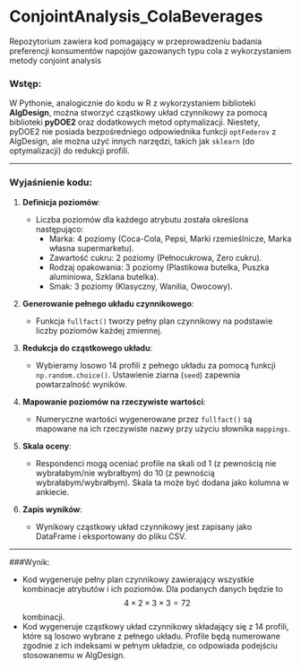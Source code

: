 # ConjointAnalysis_ColaBeverages
Repozytorium zawiera kod pomagający w przeprowadzeniu badania preferencji konsumentów napojów gazowanych typu cola z wykorzystaniem metody conjoint analysis

### Wstęp:
W Pythonie, analogicznie do kodu w R z wykorzystaniem biblioteki **AlgDesign**, można stworzyć cząstkowy układ czynnikowy za pomocą biblioteki **pyDOE2** oraz dodatkowych metod optymalizacji. Niestety, pyDOE2 nie posiada bezpośredniego odpowiednika funkcji `optFederov` z AlgDesign, ale można użyć innych narzędzi, takich jak `sklearn` (do optymalizacji) do redukcji profili.


---


### Wyjaśnienie kodu:
1. **Definicja poziomów**:
   - Liczba poziomów dla każdego atrybutu została określona następująco:
     - Marka: 4 poziomy (Coca-Cola, Pepsi, Marki rzemieślnicze, Marka własna supermarketu).
     - Zawartość cukru: 2 poziomy (Pełnocukrowa, Zero cukru).
     - Rodzaj opakowania: 3 poziomy (Plastikowa butelka, Puszka aluminiowa, Szklana butelka).
     - Smak: 3 poziomy (Klasyczny, Wanilia, Owocowy).

2. **Generowanie pełnego układu czynnikowego**:
   - Funkcja `fullfact()` tworzy pełny plan czynnikowy na podstawie liczby poziomów każdej zmiennej.

3. **Redukcja do cząstkowego układu**:
   - Wybieramy losowo 14 profili z pełnego układu za pomocą funkcji `np.random.choice()`. Ustawienie ziarna (`seed`) zapewnia powtarzalność wyników.

4. **Mapowanie poziomów na rzeczywiste wartości**:
   - Numeryczne wartości wygenerowane przez `fullfact()` są mapowane na ich rzeczywiste nazwy przy użyciu słownika `mappings`.

5. **Skala oceny**:
   - Respondenci mogą oceniać profile na skali od 1 (z pewnością nie wybrałabym/nie wybrałbym) do 10 (z pewnością wybrałabym/wybrałbym). Skala ta może być dodana jako kolumna w ankiecie.

6. **Zapis wyników**:
   - Wynikowy cząstkowy układ czynnikowy jest zapisany jako DataFrame i eksportowany do pliku CSV.


---


###Wynik:
   - Kod wygeneruje pełny plan czynnikowy zawierający wszystkie kombinacje atrybutów i ich poziomów. Dla podanych danych będzie to $$4 \times 2 \times 3 \times 3 = 72$$ kombinacji.
   - Kod wygeneruje cząstkowy układ czynnikowy składający się z 14 profili, które są losowo wybrane z pełnego układu. Profile będą numerowane zgodnie z ich indeksami w pełnym układzie, co odpowiada podejściu stosowanemu w AlgDesign.
